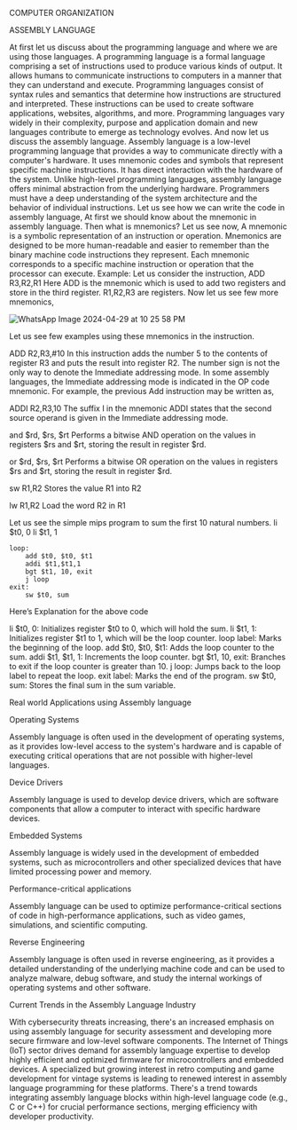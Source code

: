 COMPUTER ORGANIZATION

ASSEMBLY LANGUAGE

      
At first let us discuss about the programming language and where we are using those languages.
A programming language is a formal language comprising a set of instructions used to produce various kinds of output. It allows humans to communicate instructions to computers in a manner that they can understand and execute. Programming languages consist of syntax rules and semantics that determine how instructions are structured and interpreted. These instructions can be used to create software applications, websites, algorithms, and more. Programming languages vary widely in their complexity, purpose and application domain and new languages contribute to emerge as technology evolves.
And now let us discuss the assembly language.
Assembly language is a low-level programming language that provides a way to communicate directly with a computer's hardware. It uses mnemonic codes and symbols that represent specific machine instructions. It has direct interaction with the hardware of the system. Unlike high-level programming languages, assembly language offers minimal abstraction from the underlying hardware. Programmers must have a deep understanding of the system architecture and the behavior of individual instructions. 
Let us see how we can write the code in assembly language,
At first we should know about the mnemonic in assembly language. Then what is mnemonics? Let us see now,
A mnemonic is a symbolic representation of an instruction or operation. Mnemonics are designed to be more human-readable and easier to remember than the binary machine code instructions they represent. Each mnemonic corresponds to a specific machine instruction or operation that the processor can execute.
Example:
Let us consider the instruction,
ADD R3,R2,R1
Here ADD is the mnemonic which is used to add two registers and store in the third register.
R1,R2,R3 are registers. 
Now let us see few more mnemonics,



![WhatsApp Image 2024-04-29 at 10 25 58 PM](https://github.com/Rash20mika/Assembly-language/assets/168262492/920ce9bc-aa0b-49b1-b812-ffe5d07faead)


Let us see few examples using these mnemonics in the instruction.

 ADD R2,R3,#10
In this instruction adds the number 5 to the contents of register R3 and puts the result into register R2. The number sign is not the only way to denote the Immediate addressing mode. In some assembly languages, the Immediate addressing mode is indicated in the OP code mnemonic. For example, the previous Add instruction may be written as,

 ADDI R2,R3,10
The suffix I in the mnemonic ADDI states that the second source operand is given in the Immediate addressing mode.

 and $rd, $rs, $rt
Performs a bitwise AND operation on the values in registers $rs and $rt, storing the result in register $rd.

 or $rd, $rs, $rt
Performs a bitwise OR operation on the values in registers $rs and $rt, storing the result in register $rd.

 sw R1,R2
Stores the value R1 into R2

 lw R1,R2
Load the word R2 in R1
 

Let us see the simple mips program to sum the first 10 natural numbers.
        li $t0, 0
        li $t1, 1

    loop:
        add $t0, $t0, $t1
        addi $t1,$t1,1
        bgt $t1, 10, exit
        j loop
    exit: 
        sw $t0, sum

Here’s Explanation for the above code

li $t0, 0: Initializes register $t0 to 0, which will hold the sum.
li $t1, 1: Initializes register $t1 to 1, which will be the loop counter.
loop label: Marks the beginning of the loop.
add $t0, $t0, $t1: Adds the loop counter to the sum.
addi $t1, $t1, 1: Increments the loop counter.
bgt $t1, 10, exit: Branches to exit if the loop counter is greater than 10.
j loop: Jumps back to the loop label to repeat the loop.
exit label: Marks the end of the program.
sw $t0, sum: Stores the final sum in the sum variable.


Real world Applications using Assembly language

Operating Systems

Assembly language is often used in the development of operating systems, as it provides low-level access to the system's hardware and is capable of executing critical operations that are not possible with higher-level languages.

Device Drivers

Assembly language is used to develop device drivers, which are software components that allow a computer to interact with specific hardware devices.

Embedded Systems

Assembly language is widely used in the development of embedded systems, such as microcontrollers and other specialized devices that have limited processing power and memory.

Performance-critical applications

Assembly language can be used to optimize performance-critical sections of code in high-performance applications, such as video games, simulations, and scientific computing.

Reverse Engineering

Assembly language is often used in reverse engineering, as it provides a detailed understanding of the underlying machine code and can be used to analyze malware, debug software, and study the internal workings of operating systems and other software.

Current Trends in the Assembly Language Industry
     
With cybersecurity threats increasing, there's an increased emphasis on using assembly language for security assessment and developing more secure firmware and low-level software components.
The Internet of Things (IoT) sector drives demand for assembly language expertise to develop highly efficient and optimized firmware for microcontrollers and embedded devices.
A specialized but growing interest in retro computing and game development for vintage systems is leading to renewed interest in assembly language programming for these platforms.
There's a trend towards integrating assembly language blocks within high-level language code (e.g., C or C++) for crucial performance sections, merging efficiency with developer productivity.
